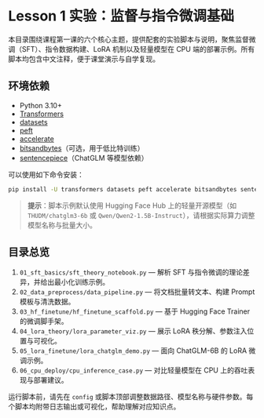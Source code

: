 # Lesson 1 实验：监督与指令微调基础

本目录围绕课程第一课的六个核心主题，提供配套的实验脚本与说明，聚焦监督微调（SFT）、指令数据构建、LoRA 机制以及轻量模型在 CPU 端的部署示例。所有脚本均包含中文注释，便于课堂演示与自学复现。

## 环境依赖

- Python 3.10+
- [Transformers](https://github.com/huggingface/transformers)
- [datasets](https://github.com/huggingface/datasets)
- [peft](https://github.com/huggingface/peft)
- [accelerate](https://github.com/huggingface/accelerate)
- [bitsandbytes](https://github.com/TimDettmers/bitsandbytes)（可选，用于低比特训练）
- [sentencepiece](https://github.com/google/sentencepiece)（ChatGLM 等模型依赖）

可以使用如下命令安装：

```bash
pip install -U transformers datasets peft accelerate bitsandbytes sentencepiece
```

> **提示**：脚本示例默认使用 Hugging Face Hub 上的轻量开源模型（如 `THUDM/chatglm3-6b` 或 `Qwen/Qwen2-1.5B-Instruct`），请根据实际算力调整模型名称与批量大小。

## 目录总览

1. `01_sft_basics/sft_theory_notebook.py` — 解析 SFT 与指令微调的理论差异，并给出最小化训练示例。
2. `02_data_preprocess/data_pipeline.py` — 将文档批量转文本、构建 Prompt 模板与清洗数据。
3. `03_hf_finetune/hf_finetune_scaffold.py` — 基于 Hugging Face Trainer 的微调脚手架。
4. `04_lora_theory/lora_parameter_viz.py` — 展示 LoRA 秩分解、参数注入位置与可视化。
5. `05_lora_finetune/lora_chatglm_demo.py` — 面向 ChatGLM-6B 的 LoRA 微调示例。
6. `06_cpu_deploy/cpu_inference_case.py` — 对比轻量模型在 CPU 上的吞吐表现与部署建议。

运行脚本前，请先在 `config` 或脚本顶部调整数据路径、模型名称与硬件参数。每个脚本均附带日志输出或可视化，帮助理解对应知识点。
